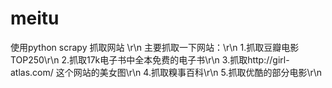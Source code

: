 # meitu

使用python scrapy 抓取网站 \r\n
主要抓取一下网站：\r\n
  1.抓取豆瓣电影TOP250\r\n
  2.抓取17k电子书中全本免费的电子书\r\n
  3.抓取http://girl-atlas.com/ 这个网站的美女图\r\n
  4.抓取糗事百科\r\n
  5.抓取优酷的部分电影\r\n
